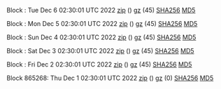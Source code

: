 Block : Tue Dec  6 02:30:01 UTC 2022 [zip](https://files.01coin.io/mainnet/2022-12-06/bootstrap.dat.zip) () [gz](https://files.01coin.io/mainnet/2022-12-06/bootstrap.dat.tar.gz) (45) [SHA256](https://files.01coin.io/mainnet/2022-12-06/sha256.txt) [MD5](https://files.01coin.io/mainnet/2022-12-06/md5.txt)

Block : Mon Dec  5 02:30:01 UTC 2022 [zip](https://files.01coin.io/mainnet/2022-12-05/bootstrap.dat.zip) () [gz](https://files.01coin.io/mainnet/2022-12-05/bootstrap.dat.tar.gz) (45) [SHA256](https://files.01coin.io/mainnet/2022-12-05/sha256.txt) [MD5](https://files.01coin.io/mainnet/2022-12-05/md5.txt)

Block : Sun Dec  4 02:30:01 UTC 2022 [zip](https://files.01coin.io/mainnet/2022-12-04/bootstrap.dat.zip) () [gz](https://files.01coin.io/mainnet/2022-12-04/bootstrap.dat.tar.gz) (45) [SHA256](https://files.01coin.io/mainnet/2022-12-04/sha256.txt) [MD5](https://files.01coin.io/mainnet/2022-12-04/md5.txt)

Block : Sat Dec  3 02:30:01 UTC 2022 [zip](https://files.01coin.io/mainnet/2022-12-03/bootstrap.dat.zip) () [gz](https://files.01coin.io/mainnet/2022-12-03/bootstrap.dat.tar.gz) (45) [SHA256](https://files.01coin.io/mainnet/2022-12-03/sha256.txt) [MD5](https://files.01coin.io/mainnet/2022-12-03/md5.txt)

Block : Fri Dec  2 02:30:01 UTC 2022 [zip](https://files.01coin.io/mainnet/2022-12-02/bootstrap.dat.zip) () [gz](https://files.01coin.io/mainnet/2022-12-02/bootstrap.dat.tar.gz) (45) [SHA256](https://files.01coin.io/mainnet/2022-12-02/sha256.txt) [MD5](https://files.01coin.io/mainnet/2022-12-02/md5.txt)

Block 865268: Thu Dec  1 02:30:01 UTC 2022 [zip](https://files.01coin.io/mainnet/2022-12-01/bootstrap.dat.zip) () [gz](https://files.01coin.io/mainnet/2022-12-01/bootstrap.dat.tar.gz) (0) [SHA256](https://files.01coin.io/mainnet/2022-12-01/sha256.txt) [MD5](https://files.01coin.io/mainnet/2022-12-01/md5.txt)
